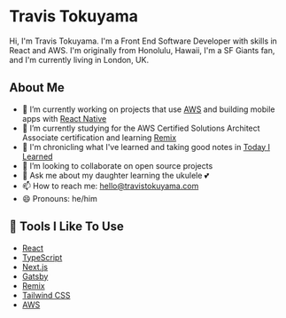 # Travis Tokuyama

Hi, I'm Travis Tokuyama. I'm a Front End Software Developer with skills in React and AWS. I'm originally from Honolulu, Hawaii, I'm a SF Giants fan, and I'm currently living in London, UK.

## About Me

- 🔭 I’m currently working on projects that use [AWS](https://aws.amazon.com) and building mobile apps with [React Native](https://reactnative.dev/)
- 🌱 I’m currently studying for the AWS Certified Solutions Architect Associate certification and learning [Remix](https://remix.run/)
- :brain: I'm chronicling what I've learned and taking good notes in [Today I Learned](https://github.com/trav15/til)
- 👯 I’m looking to collaborate on open source projects
- 💬 Ask me about my daughter learning the ukulele :two_hearts:
- 📫 How to reach me: hello@travistokuyama.com
- 😄 Pronouns: he/him

## 🔧 Tools I Like To Use

- [React](https://reactjs.org/)
- [TypeScript](https://www.typescriptlang.org/)
- [Next.js](https://nextjs.org/)
- [Gatsby](https://www.gatsbyjs.com/)
- [Remix](https://remix.run/)
- [Tailwind CSS](https://tailwindcss.com/)
- [AWS](https://aws.amazon.com/)
